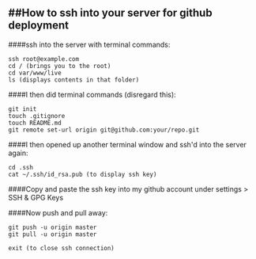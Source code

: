 ##How to ssh into your server for github deployment
---

####ssh into the server with terminal commands:

    ssh root@example.com
    cd / (brings you to the root)
    cd var/www/live
    ls (displays contents in that folder)

####I then did terminal commands (disregard this):

    git init
    touch .gitignore
    touch README.md
    git remote set-url origin git@github.com:your/repo.git

####I then opened up another terminal window and ssh'd into the server again:

    cd .ssh
    cat ~/.ssh/id_rsa.pub (to display ssh key)

####Copy and paste the ssh key into my github account under settings > SSH & GPG Keys

####Now push and pull away:

    git push -u origin master
    git pull -u origin master
    
    exit (to close ssh connection)
